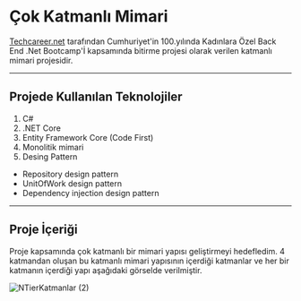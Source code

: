 # Çok Katmanlı Mimari 

[Techcareer.net](https://www.techcareer.net/) tarafından Cumhuriyet'in 100.yılında Kadınlara Özel Back End .Net Bootcamp'İ kapsamında bitirme projesi olarak verilen katmanlı mimari projesidir.

---

## Projede Kullanılan Teknolojiler

1. C#
2. .NET Core
3. Entity Framework Core (Code First)
4.  Monolitik mimari
5.  Desing Pattern 
   - Repository design pattern
   - UnitOfWork design pattern
   - Dependency injection design pattern

--- 

## Proje İçeriği

Proje kapsamında çok katmanlı bir mimari yapısı geliştirmeyi hedefledim. 4 katmandan oluşan bu katmanlı mimari yapısının içerdiği katmanlar ve her bir katmanın içerdiği yapı aşağıdaki görselde verilmiştir.

![NTierKatmanlar (2)](https://github.com/beyzakuru/NTierArchitecture-dotnet-yuzuncu-yil-project/assets/88837400/f644f2e2-cdea-41d0-b505-fa4147b6d93d)
